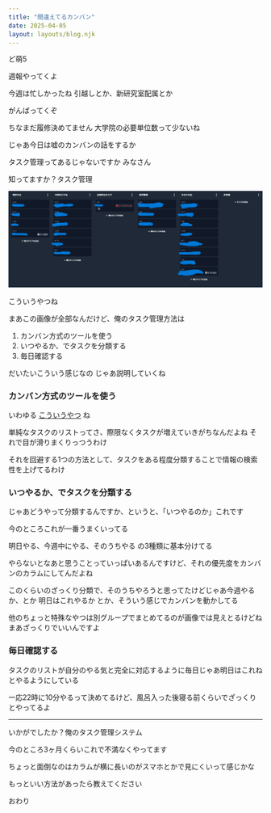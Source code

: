 ```yaml
---
title: "間違えてるカンバン"
date: 2025-04-05
layout: layouts/blog.njk
---
```


ど萌5

週報やってくよ

今週は忙しかったね 引越しとか、新研究室配属とか

がんばってくぞ

ちなまだ履修決めてません 大学院の必要単位数って少ないね

じゃあ今日は嘘のカンバンの話をするか

タスク管理ってあるじゃないですか みなさん

知ってますか？タスク管理

![俺のタスク大公開](/img/blog/20250405_tasks.png)

こういうやつね

まあこの画像が全部なんだけど、俺のタスク管理方法は

1. カンバン方式のツールを使う
2. いつやるか、でタスクを分類する
3. 毎日確認する

だいたいこういう感じなの じゃあ説明していくね

### カンバン方式のツールを使う

いわゆる
[こういうやつ](https://ja.wikipedia.org/wiki/%E3%81%8B%E3%82%93%E3%81%B0%E3%82%93_%28%E3%82%BD%E3%83%95%E3%83%88%E3%82%A6%E3%82%A7%E3%82%A2%E9%96%8B%E7%99%BA%29)
ね

単純なタスクのリストってさ、際限なくタスクが増えていきがちなんだよね それで目が滑りまくりっつうわけ

それを回避する1つの方法として、タスクをある程度分類することで情報の検索性を上げてるわけ

### いつやるか、でタスクを分類する

じゃあどうやって分類するんですか、というと、「いつやるのか」これです

今のところこれが一番うまくいってる

明日やる、今週中にやる、そのうちやる の3種類に基本分けてる

やらないとなあと思うことっていっぱいあるんですけど、それの優先度をカンバンのカラムにしてんだよね

このくらいのざっくり分類で、そのうちやろうと思ってたけどじゃあ今週やるか、とか
明日はこれやるか とか、そういう感じでカンバンを動かしてる

他のちょっと特殊なやつは別グループでまとめてるのが画像では見えとるけどね まあざっくりでいいんですよ

### 毎日確認する

タスクのリストが自分のやる気と完全に対応するように毎日じゃあ明日はこれね とやるようにしている

一応22時に10分やるって決めてるけど、風呂入った後寝る前くらいでざっくりとやってるよ

---

いかがでしたか？俺のタスク管理システム

今のところ3ヶ月くらいこれで不満なくやってます

ちょっと面倒なのはカラムが横に長いのがスマホとかで見にくいって感じかな

もっといい方法があったら教えてください

おわり